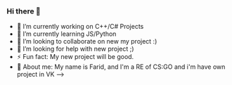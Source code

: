 ### Hi there 👋


- 🔭 I’m currently working on C++/C# Projects
- 🌱 I’m currently learning JS/Python
- 👯 I’m looking to collaborate on new my project :)
- 🤔 I’m looking for help with new project ;)
- ⚡ Fun fact: My new project will be good.
- 👤 About me: My name is Farid, and I'm a RE of CS:GO and i'm have own project in VK
-->
